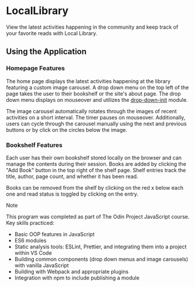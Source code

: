 # LocalLibrary

View the latest activities happening in the community and keep track of your favorite reads with Local Library.

## Using the Application

### Homepage Features

The home page displays the latest activities happening at the library featuring a custom image carousel. A drop down menu on the top left of the page takes the user to their bookshelf or the site's about page. The drop down menu displays on mouseover and utilizes the [drop-down-init](https://github.com/jwsmith24/drop-down-init) module.

The image carousel automatically rotates through the images of recent activities on a short interval. The timer pauses on mouseover. Additionally, users can cycle through the carousel manually using the next and previous buttons or by click on the circles below the image.

### Bookshelf Features

Each user has their own bookshelf stored locally on the browser and can manage the contents during their session. Books are added by clicking the "Add Book" button in the top right of the shelf page. Shelf entries track the title, author, page count, and whether it has been read.

Books can be removed from the shelf by clicking on the red x below each one and read status is toggled by clicking on the entry.

> [!NOTE]
> This program was completed as part of The Odin Project JavaScript course.
> Key skills practiced:
>
> - Basic OOP features in JavaScript
> - ES6 modules
> - Static analysis tools: ESLint, Prettier, and integrating them into a project within VS Code
> - Building common components (drop down menus and image carousels) with vanilla JavaScript
> - Building with Webpack and appropriate plugins
> - Integration with npm to include publishing a module
